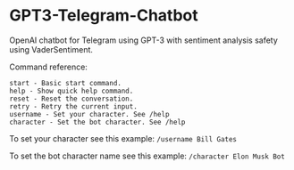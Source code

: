 # GPT3-Telegram-Chatbot
OpenAI chatbot for Telegram using GPT-3 with sentiment analysis safety using VaderSentiment.

Command reference:

```
start - Basic start command.
help - Show quick help command.
reset - Reset the conversation.
retry - Retry the current input.
username - Set your character. See /help
character - Set the bot character. See /help 
```

To set your character see this example:
```/username Bill Gates```

To set the bot character name see this example:
```/character Elon Musk Bot```
